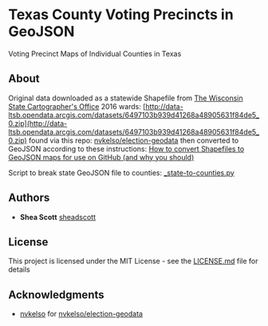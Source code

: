 # Texas County Voting Precincts in GeoJSON

Voting Precinct Maps of Individual Counties in Texas

## About

Original data downloaded as a statewide Shapefile from [The Wisconsin State Cartographer's Office](http://www.sco.wisc.edu/find-data/political-districts.html)
2016 wards: [http://data-ltsb.opendata.arcgis.com/datasets/6497103b939d41268a48905631f84de5_0.zip](http://data-ltsb.opendata.arcgis.com/datasets/6497103b939d41268a48905631f84de5_0.zip) found via this repo: [nvkelso/election-geodata](https://github.com/nvkelso/election-geodata/issues/2) then converted to GeoJSON according to these instructions: [How to convert Shapefiles to GeoJSON maps for use on GitHub (and why you should)](http://ben.balter.com/2013/06/26/how-to-convert-shapefiles-to-geojson-for-use-on-github/)

Script to break state GeoJSON file to counties: [_state-to-counties.py](_state-to-counties.py)

## Authors

* **Shea Scott** [sheadscott](https://github.com/sheadscott)

## License

This project is licensed under the MIT License - see the [LICENSE.md](LICENSE.md) file for details

## Acknowledgments

* [nvkelso](https://github.com/nvkelso) for [nvkelso/election-geodata](https://github.com/nvkelso/election-geodata/)
